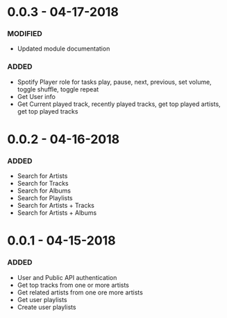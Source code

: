 # 0.0.3 - 04-17-2018
### MODIFIED
* Updated module documentation

### ADDED
* Spotify Player role for tasks play, pause, next, previous, set volume, toggle shuffle, toggle repeat
* Get User info
* Get Current played track, recently played tracks, get top played artists, get top played tracks

# 0.0.2 - 04-16-2018
### ADDED
* Search for Artists
* Search for Tracks
* Search for Albums
* Search for Playlists
* Search for Artists + Tracks
* Search for Artists + Albums

# 0.0.1 - 04-15-2018
### ADDED
- User and Public API authentication
- Get top tracks from one or more artists
- Get related artists from one ore more artists
- Get user playlists
- Create user playlists
